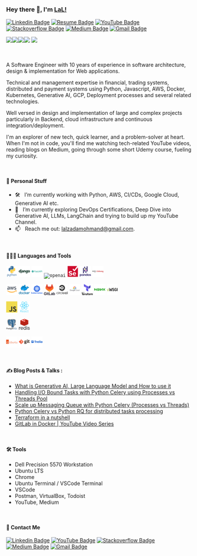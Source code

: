 ### Hey there 👋, I'm [LaL!](https://github.com/lalatgithub/)

[![Linkedin Badge](https://img.shields.io/badge/-LinkedIn-0e76a8?style=flat-square&logo=Linkedin&logoColor=white)](https://linkedin.com/in/iamlal)
[![Resume Badge](https://img.shields.io/badge/-Resume-0e76a8?style=flat-square&logo=resume&logoColor=white)](https://docs.google.com/document/d/14snisx2xPcb_HiwRKHAlfYHpteRnFd-43m4JNBUHqEs/edit?usp=sharing)
[![YouTube Badge](https://img.shields.io/badge/YouTube-red?style=flat-square&logo=youtube&logoColor=white)](https://www.youtube.com/@build-with-lal)
[![Stackoverflow Badge](https://img.shields.io/badge/stack%20overflow-FE7A16?logo=stack-overflow&logoColor=white&style=flat-square)](https://stackoverflow.com/users/1750147/lal)
[![Medium Badge](https://img.shields.io/badge/-Medium-e4405f?style=flat-square&logo=Medium&logoColor=white)](https://medium.com/@iamlal/)
[![Gmail Badge](https://img.shields.io/badge/Gmail-D14836?style=flat-square&logo=gmail&logoColor=white)](mailto:lalzadamohmand@gmail.com)



<img src="https://lh3.googleusercontent.com/u/0/drive-viewer/AKGpihYNHoJntPsxIdne8hdp4IkoFCG1WTvQ6zGisIFmv_3aLard28pwK_E7QtYsjcYtskbL6V9ZOqDAqzidEWZgADIKxuzUD66YSxw=w1751-h1251-rw-v1" width="280"><img src="https://github.com/lalatgithub/lalatgithub/assets/2900599/41c46087-7469-41a9-9b50-0376e2eae079" width="240"><img src="https://lh3.googleusercontent.com/u/0/drive-viewer/AKGpiha9sqXdEuIdhCVoDxLg-rS2lGytEuaXR4XsZ5-OiybkozZEFaXk_A1mxWLWzpBHpbR1HoJqtiZrmC_xJoqECbMbUhvfSbI0Q-Q=w2533-h1251-rw-v1" width="280"><img src="https://lh3.googleusercontent.com/u/0/drive-viewer/AKGpihawN09kpbt9YG9yfoRRZFNZECYbPeSI-fczviSvRMQNDpprnGKXJuil1cm2K_CxsE2WSnBvwzKLTOi6wlOTHPFEmJU5EOUcVA=w1751-h1251-rw-v1" width="280"> <img src="https://lh3.googleusercontent.com/u/0/drive-viewer/AKGpihbenyvEcVgh34U_bMNTLClICNwI-umukRhAHZp8uWHjxitfzN6vkpD-Hy67kb0yCMfNiC2INHKcYZb99kUT9FGzTWg9V2h6570=w2526-h1217-rw-v1" width="280">


<br/><br/>
A Software Engineer with 10 years of experience in software architecture, design & implementation for Web applications.

Technical and management expertise in financial, trading systems, distributed and payment systems using Python, Javascript, AWS, Docker, Kubernetes, Generative AI, GCP, Deployment processes and several related technologies.

Well versed in design and implementation of large and complex projects particularly in Backend, cloud infrastructure and continuous integration/deployment.

I'm an explorer of new tech, quick learner, and a problem-solver at heart. When I'm not in code, you'll find me watching tech-related YouTube videos, reading blogs on Medium, going through some short Udemy course, fueling my curiosity.

<br/>

#### 📗 Personal Stuff

- 🛠 &nbsp; I’m currently working with Python, AWS, CI/CDs, Google Cloud, Generative AI etc.
- 🚀 &nbsp; I’m currently exploring DevOps Certifications, Deep Dive into Generative AI, LLMs, LangChain and trying to build up my YouTube Channel.
- 📫 &nbsp; Reach me out: lalzadamohmand@gmail.com.

<br/>

#### 👨🏻‍💻 Languages and Tools

<code><img height="30" src="https://github.com/devicons/devicon/raw/master/icons/python/python-original-wordmark.svg" alt="python"></code>
<code><img height="30" src="https://raw.githubusercontent.com/devicons/devicon/master/icons/django/django-plain-wordmark.svg" alt="django"></code>
<code><img height="30" src="https://raw.githubusercontent.com/devicons/devicon/master/icons/fastapi/fastapi-original-wordmark.svg" alt="fastapi"></code>
<code><img height="30" src="https://freelogopng.com/images/all_img/1681142382OpenAI-png.png" alt="openai"></code>
<code><img height="30" src="https://raw.githubusercontent.com/devicons/devicon/master/icons/selenium/selenium-original.svg" alt="selenium"></code>
<code><img height="30" src="https://raw.githubusercontent.com/devicons/devicon/master/icons/pandas/pandas-original-wordmark.svg" alt="pandas"></code>
<code><img height="30" src="https://github.com/devicons/devicon/raw/master/icons/sqlalchemy/sqlalchemy-original-wordmark.svg" alt="sqlalchemy"></code>

<code><img height="30" src="https://raw.githubusercontent.com/github/explore/80688e429a7d4ef2fca1e82350fe8e3517d3494d/topics/aws/aws.png" alt="aws"></code>
<code><img height="30" src="https://raw.githubusercontent.com/github/explore/80688e429a7d4ef2fca1e82350fe8e3517d3494d/topics/docker/docker.png" alt="aws"></code>
<code><img height="30" src="https://github.com/devicons/devicon/raw/master/icons/kubernetes/kubernetes-plain-wordmark.svg" alt="kubernetes"></code>
<code><img height="30" src="https://raw.githubusercontent.com/devicons/devicon/master/icons/gitlab/gitlab-original-wordmark.svg" alt="gitlab-ci"></code>
<code><img height="30" src="https://github.com/devicons/devicon/raw/master/icons/circleci/circleci-plain-wordmark.svg" alt="circleci"></code>
<code><img height="30" src="https://raw.githubusercontent.com/devicons/devicon/master/icons/googlecloud/googlecloud-original-wordmark.svg" alt="google-cloud"></code>
<code><img height="30" src="https://github.com/devicons/devicon/raw/master/icons/terraform/terraform-original-wordmark.svg" alt="terraform"></code>
<code><img height="30" src="https://github.com/devicons/devicon/raw/master/icons/nginx/nginx-original.svg" alt="nginx"></code>
<code><img height="30" src="https://github.com/devicons/devicon/raw/master/icons/uwsgi/uwsgi-original.svg" alt="uwsgi"></code>

<code><img height="30" src="https://raw.githubusercontent.com/github/explore/80688e429a7d4ef2fca1e82350fe8e3517d3494d/topics/javascript/javascript.png" alt="javascript"></code>
<code><img height="30" src="https://github.com/devicons/devicon/raw/master/icons/react/react-original-wordmark.svg" alt="react"></code>

<code><img height="30" src="https://github.com/devicons/devicon/raw/master/icons/postgresql/postgresql-original-wordmark.svg" alt="postgres"></code>
<code><img height="30" src="https://github.com/devicons/devicon/raw/master/icons/redis/redis-original-wordmark.svg" alt="redis"></code>

<code><img height="30" src="https://github.com/devicons/devicon/raw/master/icons/ubuntu/ubuntu-plain-wordmark.svg" alt="ubuntu"></code>
<code><img height="30" src="https://github.com/devicons/devicon/raw/master/icons/git/git-original-wordmark.svg" alt="git"></code>
<code><img height="30" src="https://github.com/devicons/devicon/raw/master/icons/trello/trello-plain-wordmark.svg" alt="trello"></code>


<br/>

#### ✍️ Blog Posts & Talks :

- <a href="https://medium.com/@iamlal/generative-ai-large-language-model-and-how-to-use-it-3a01d7abb77d">What is Generative AI, Large Language Model and How to use it</a>
- <a href="https://medium.com/@iamlal/handling-i-o-bound-tasks-with-python-celery-using-processes-vs-threads-pool-126a4875600d">Handling I/O Bound Tasks with Python Celery using Processes vs Threads Pool</a>
- <a href="https://medium.com/@iamlal/scale-up-messaging-queue-with-python-celery-processes-vs-threads-402533be269e">Scale up Messaging Queue with Python Celery (Processes vs Threads)</a>
- <a href="https://medium.com/@iamlal/python-celery-vs-python-rq-for-distributed-tasks-processing-20041c346e6">Python Celery vs Python RQ for distributed tasks processing</a>
- <a href="https://medium.com/@iamlal/terraform-in-a-nutshell-a599a7b5496e">Terraform in a nutshell</a>
- <a href="https://www.youtube.com/playlist?list=PLJwCGAFWNNeGb9FIJ6VAkNWAPnj_NajgD">GitLab in Docker | YouTube Video Series</a>

<br/>

#### 🛠️ Tools
- Dell Precision 5570 Workstation
- Ubuntu LTS
- Chrome
- Ubuntu Terminal / VSCode Terminal
- VSCode
- Postman, VirtualBox, Todoist
- YouTube, Medium

<br/>

#### 📗 Contact Me

[![Linkedin Badge](https://img.shields.io/badge/-LinkedIn-0e76a8?style=flat-square&logo=Linkedin&logoColor=white)](https://linkedin.com/in/iamlal)
[![YouTube Badge](https://img.shields.io/badge/YouTube-red?style=flat-square&logo=youtube&logoColor=white)](https://youtube.com/@LaaL2.0)
[![Stackoverflow Badge](https://img.shields.io/badge/stack%20overflow-FE7A16?logo=stack-overflow&logoColor=white&style=flat-square)](https://stackoverflow.com/users/1750147/lal)
[![Medium Badge](https://img.shields.io/badge/-Medium-e4405f?style=flat-square&logo=Medium&logoColor=white)](https://medium.com/@iamlal/)
[![Gmail Badge](https://img.shields.io/badge/Gmail-D14836?style=flat-square&logo=gmail&logoColor=white)](mailto:lalzadamohmand@gmail.com)

<br/>

<!---
Overall stats

<a href="https://next.ossinsight.io/widgets/official/compose-user-dashboard-stats?user_id=2900599" target="_blank" style="display: block; margin: 10px auto;">
  <picture>
    <source media="(prefers-color-scheme: dark)" srcset="https://next.ossinsight.io/widgets/official/compose-user-dashboard-stats/thumbnail.png?user_id=2900599&image_size=auto&color_scheme=dark" width="700" height="auto" style="display: block" align="center">
    <img alt="Dashboard stats of @lalatgithub" src="https://next.ossinsight.io/widgets/official/compose-user-dashboard-stats/thumbnail.png?user_id=2900599&image_size=auto&color_scheme=light" width="700" height="auto" style="display: block" align="center">
  </picture>
</a>

<br/><br/>

Last 28 days 

<a href="https://next.ossinsight.io/widgets/official/compose-currently-working-on?user_id=2900599&activity_type=all" target="_blank" style="display: block; margin: 10px auto;">
  <picture>
    <source media="(prefers-color-scheme: dark)" srcset="https://next.ossinsight.io/widgets/official/compose-currently-working-on/thumbnail.png?user_id=2900599&activity_type=all&image_size=auto&color_scheme=dark" width="700" height="auto">
    <img alt="@lalatgithub's Recent Work - Last 28 days" src="https://next.ossinsight.io/widgets/official/compose-currently-working-on/thumbnail.png?user_id=2900599&activity_type=all&image_size=auto&color_scheme=light" width="700" height="auto">
  </picture>
</a>

<br/><br/>

contribution commits history

<a href="https://next.ossinsight.io/widgets/official/analyze-user-contribution-time-distribution?user_id=2900599&period=all_times" target="_blank" style="display: block; margin: 10px auto;">
  <picture>
    <source media="(prefers-color-scheme: dark)" srcset="https://next.ossinsight.io/widgets/official/analyze-user-contribution-time-distribution/thumbnail.png?user_id=2900599&period=all_times&image_size=auto&color_scheme=dark" width="700" height="auto">
    <img alt="Contribution Time Distribution of @lalatgithub" src="https://next.ossinsight.io/widgets/official/analyze-user-contribution-time-distribution/thumbnail.png?user_id=2900599&period=all_times&image_size=auto&color_scheme=light" width="700" height="auto">
  </picture>
</a>
--->
